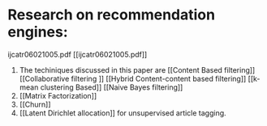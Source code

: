# Research on recommendation engines:
ijcatr06021005.pdf [[ijcatr06021005.pdf]]
1. The techiniques discussed in this paper are [[Content Based filtering]] [[Collaborative filtering ]] [[Hybrid Content-content based filtering]] [[k-mean clustering Based]] [[Naive Bayes filtering]]
2. [[Matrix Factorization]]
3. [[Churn]]
4. [[Latent Dirichlet allocation]] for unsupervised article tagging.




